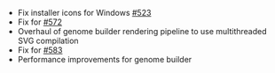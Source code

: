 * Fix installer icons for Windows [#523](https://github.com/chgibb/PHAT/issues/523)
* Fix for [#572](https://github.com/chgibb/PHAT/issues/572)
* Overhaul of genome builder rendering pipeline to use multithreaded SVG compilation  
* Fix for [#583](https://github.com/chgibb/PHAT/issues/583) 
* Performance improvements for genome builder